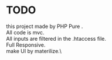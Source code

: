 # TODO
this project made by PHP Pure .\
All code is mvc.\
All inputs are filtered in the .htaccess file.\
Full Responsive.\
make UI by materilize.\

